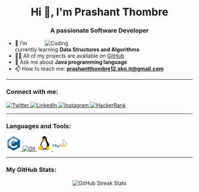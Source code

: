 <h1 align="center">Hi 👋, I'm Prashant Thombre</h1>
<h3 align="center">A passionate Software Developer </h3>

<img align="right" alt="Coding" width="400" src="[![developer.gif](https://i.postimg.cc/SKsJMT1h/developer.gif)](https://postimg.cc/fVGz4Kh2)">

<p align="left">
  <a href="https://x.com/Prashan24013138?t=TfzqamfduMoPpyht87yCbQ&s=09" target="blank">
    
  </a>
</p>

- 🌱 I’m currently learning **Data Structures and Algorithms**
- 👨‍💻 All of my projects are available on [GitHub](https://github.com/PrashantThombre-12)
- 💬 Ask me about **Java programming language**
- 📫 How to reach me: **prashantthombre12.skn.it@gmail.com**

---

<h3 align="left">Connect with me:</h3>
<p align="left">
  <a href="https://x.com/Prashan24013138?t=TfzqamfduMoPpyht87yCbQ&s=09" target="blank">
    <img align="center" src="https://raw.githubusercontent.com/rahuldkjain/github-profile-readme-generator/master/src/images/icons/Social/twitter.svg" alt="Twitter" height="30" width="40" />
  </a>
  <a href="https://www.linkedin.com/in/prashant-thombre-61038b237/" target="blank">
    <img align="center" src="https://raw.githubusercontent.com/rahuldkjain/github-profile-readme-generator/master/src/images/icons/Social/linked-in-alt.svg" alt="LinkedIn" height="30" width="40" />
  </a>
  <a href="https://www.instagram.com/_pashya_1507/profilecard/?igsh=MTY4cnExcXFveXRreA==" target="blank">
    <img align="center" src="https://raw.githubusercontent.com/rahuldkjain/github-profile-readme-generator/master/src/images/icons/Social/instagram.svg" alt="Instagram" height="30" width="40" />
  </a>
  <a href="https://www.hackerrank.com/profile/thombreprashant1" target="blank">
    <img align="center" src="https://raw.githubusercontent.com/rahuldkjain/github-profile-readme-generator/master/src/images/icons/Social/hackerrank.svg" alt="HackerRank" height="30" width="40" />
  </a>
</p>

---

<h3 align="left">Languages and Tools:</h3>
<p align="left">
  <a href="https://www.cprogramming.com/" target="_blank" rel="noreferrer">
    <img src="https://raw.githubusercontent.com/devicons/devicon/master/icons/c/c-original.svg" alt="C" width="40" height="40" />
  </a>
  <a href="https://git-scm.com/" target="_blank" rel="noreferrer">
    <img src="https://www.vectorlogo.zone/logos/git-scm/git-scm-icon.svg" alt="Git" width="40" height="40" />
  </a>
  <a href="https://www.linux.org/" target="_blank" rel="noreferrer">
    <img src="https://raw.githubusercontent.com/devicons/devicon/master/icons/linux/linux-original.svg" alt="Linux" width="40" height="40" />
  </a>
 
  <a href="https://www.mysql.com/" target="_blank" rel="noreferrer">
    <img src="https://raw.githubusercontent.com/devicons/devicon/master/icons/mysql/mysql-original-wordmark.svg" alt="MySQL" width="40" height="40" />
  </a>
</p>

---

<h3 align="left">My GitHub Stats:</h3>
<p align="center">
  <img align="center" src="https://github-readme-streak-stats.herokuapp.com/?user=PrashantThombre-12&theme=radical" alt="GitHub Streak Stats" />
</p>
